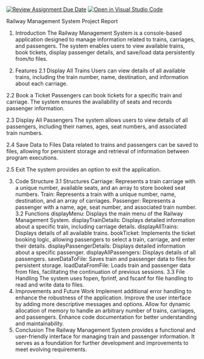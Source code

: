 [![Review Assignment Due Date](https://classroom.github.com/assets/deadline-readme-button-24ddc0f5d75046c5622901739e7c5dd533143b0c8e959d652212380cedb1ea36.svg)](https://classroom.github.com/a/j0WbCUcA)
[![Open in Visual Studio Code](https://classroom.github.com/assets/open-in-vscode-718a45dd9cf7e7f842a935f5ebbe5719a5e09af4491e668f4dbf3b35d5cca122.svg)](https://classroom.github.com/online_ide?assignment_repo_id=13059281&assignment_repo_type=AssignmentRepo)


Railway Management System Project Report
1. Introduction
The Railway Management System is a console-based application designed to manage information related to trains, carriages, and passengers. The system enables users to view available trains, book tickets, display passenger details, and save/load data persistently from/to files.

2. Features
2.1 Display All Trains
Users can view details of all available trains, including the train number, name, destination, and information about each carriage.

2.2 Book a Ticket
Passengers can book tickets for a specific train and carriage. The system ensures the availability of seats and records passenger information.

2.3 Display All Passengers
The system allows users to view details of all passengers, including their names, ages, seat numbers, and associated train numbers.

2.4 Save Data to Files
Data related to trains and passengers can be saved to files, allowing for persistent storage and retrieval of information between program executions.

2.5 Exit
The system provides an option to exit the application.

3. Code Structure
3.1 Structures
Carriage: Represents a train carriage with a unique number, available seats, and an array to store booked seat numbers.
Train: Represents a train with a unique number, name, destination, and an array of carriages.
Passenger: Represents a passenger with a name, age, seat number, and associated train number.
3.2 Functions
displayMenu: Displays the main menu of the Railway Management System.
displayTrainDetails: Displays detailed information about a specific train, including carriage details.
displayAllTrains: Displays details of all available trains.
bookTicket: Implements the ticket booking logic, allowing passengers to select a train, carriage, and enter their details.
displayPassengerDetails: Displays detailed information about a specific passenger.
displayAllPassengers: Displays details of all passengers.
saveDataToFile: Saves train and passenger data to files for persistent storage.
loadDataFromFile: Loads train and passenger data from files, facilitating the continuation of previous sessions.
3.3 File Handling
The system uses fopen, fprintf, and fscanf for file handling to read and write data to files.
4. Improvements and Future Work
Implement additional error handling to enhance the robustness of the application.
Improve the user interface by adding more descriptive messages and options.
Allow for dynamic allocation of memory to handle an arbitrary number of trains, carriages, and passengers.
Enhance code documentation for better understanding and maintainability.
5. Conclusion
The Railway Management System provides a functional and user-friendly interface for managing train and passenger information. It serves as a foundation for further development and improvements to meet evolving requirements.
